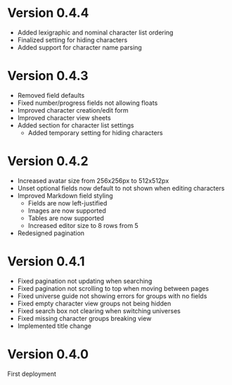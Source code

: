 # Version 0.4.4

-   Added lexigraphic and nominal character list ordering
-   Finalized setting for hiding characters
-   Added support for character name parsing

# Version 0.4.3

-   Removed field defaults
-   Fixed number/progress fields not allowing floats
-   Improved character creation/edit form
-   Improved character view sheets
-   Added section for character list settings
    -   Added temporary setting for hiding characters

# Version 0.4.2

-   Increased avatar size from 256x256px to 512x512px
-   Unset optional fields now default to not shown when editing characters
-   Improved Markdown field styling
    -   Fields are now left-justified
    -   Images are now supported
    -   Tables are now supported
    -   Increased editor size to 8 rows from 5
-   Redesigned pagination

# Version 0.4.1

-   Fixed pagination not updating when searching
-   Fixed pagination not scrolling to top when moving between pages
-   Fixed universe guide not showing errors for groups with no fields
-   Fixed empty character view groups not being hidden
-   Fixed search box not clearing when switching universes
-   Fixed missing character groups breaking view
-   Implemented title change

# Version 0.4.0

First deployment
